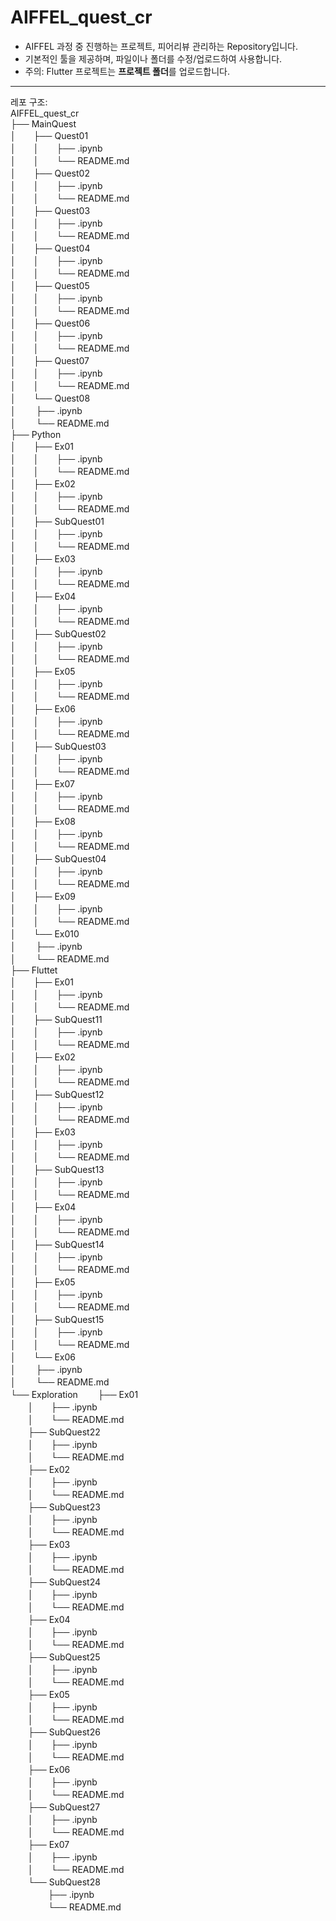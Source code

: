 # AIFFEL_quest_cr

- AIFFEL 과정 중 진행하는 프로젝트, 피어리뷰 관리하는 Repository입니다.
- 기본적인 툴을 제공하며, 파일이나 폴더를 수정/업로드하여 사용합니다.
- 주의: Flutter 프로젝트는 **프로젝트 폴더**를 업로드합니다.
---
레포 구조:  
AIFFEL_quest_cr  
├── MainQuest  
│　　├── Quest01  
│　　│　　├── .ipynb  
│　　│　　└── README.md  
│　　├── Quest02  
│　　│　　├── .ipynb  
│　　│　　└── README.md  
│　　├── Quest03  
│　　│　　├── .ipynb  
│　　│　　└── README.md  
│　　├── Quest04  
│　　│　　├── .ipynb  
│　　│　　└── README.md  
│　　├── Quest05  
│　　│　　├── .ipynb  
│　　│　　└── README.md  
│　　├── Quest06  
│　　│　　├── .ipynb  
│　　│　　└── README.md  
│　　├── Quest07  
│　　│　　├── .ipynb  
│　　│　　└── README.md  
│　　└── Quest08  
│　　	├── .ipynb  
│　　	└── README.md  
├── Python  
│　　├── Ex01  
│　　│　　├── .ipynb  
│　　│　　└── README.md  
│　　├── Ex02  
│　　│　　├── .ipynb  
│　　│　　└── README.md  
│　　├── SubQuest01  
│　　│　　├── .ipynb  
│　　│　　└── README.md  
│　　├── Ex03  
│　　│　　├── .ipynb  
│　　│　　└── README.md  
│　　├── Ex04  
│　　│　　├── .ipynb  
│　　│　　└── README.md  
│　　├── SubQuest02  
│　　│　　├── .ipynb  
│　　│　　└── README.md  
│　　├── Ex05  
│　　│　　├── .ipynb  
│　　│　　└── README.md  
│　　├── Ex06  
│　　│　　├── .ipynb  
│　　│　　└── README.md  
│　　├── SubQuest03  
│　　│　　├── .ipynb  
│　　│　　└── README.md  
│　　├── Ex07  
│　　│　　├── .ipynb  
│　　│　　└── README.md  
│　　├── Ex08  
│　　│　　├── .ipynb  
│　　│　　└── README.md  
│　　├── SubQuest04  
│　　│　　├── .ipynb  
│　　│　　└── README.md  
│　　├── Ex09  
│　　│　　├── .ipynb  
│　　│　　└── README.md  
│　　└── Ex010  
│　　	├── .ipynb  
│　　	└── README.md  
├── Fluttet  
│　　├── Ex01  
│　　│　　├── .ipynb  
│　　│　　└── README.md  
│　　├── SubQuest11  
│　　│　　├── .ipynb  
│　　│　　└── README.md  
│　　├── Ex02  
│　　│　　├── .ipynb  
│　　│　　└── README.md  
│　　├── SubQuest12  
│　　│　　├── .ipynb  
│　　│　　└── README.md  
│　　├── Ex03  
│　　│　　├── .ipynb  
│　　│　　└── README.md  
│　　├── SubQuest13  
│　　│　　├── .ipynb  
│　　│　　└── README.md  
│　　├── Ex04  
│　　│　　├── .ipynb  
│　　│　　└── README.md  
│　　├── SubQuest14  
│　　│　　├── .ipynb  
│　　│　　└── README.md  
│　　├── Ex05  
│　　│　　├── .ipynb  
│　　│　　└── README.md  
│　　├── SubQuest15  
│　　│　　├── .ipynb  
│　　│　　└── README.md  
│　　└── Ex06  
│　　	├── .ipynb  
│　　	└── README.md  
└── Exploration
　　├── Ex01  
　　│　　├── .ipynb  
　　│　　└── README.md  
　　├── SubQuest22  
　　│　　├── .ipynb  
　　│　　└── README.md  
　　├── Ex02  
　　│　　├── .ipynb  
　　│　　└── README.md  
　　├── SubQuest23  
　　│　　├── .ipynb  
　　│　　└── README.md  
　　├── Ex03  
　　│　　├── .ipynb  
　　│　　└── README.md  
　　├── SubQuest24  
　　│　　├── .ipynb  
　　│　　└── README.md  
　　├── Ex04  
　　│　　├── .ipynb  
　　│　　└── README.md  
　　├── SubQuest25  
　　│　　├── .ipynb  
　　│　　└── README.md  
　　├── Ex05  
　　│　　├── .ipynb  
　　│　　└── README.md  
　　├── SubQuest26  
　　│　　├── .ipynb  
　　│　　└── README.md  
　　├── Ex06  
　　│　　├── .ipynb  
　　│　　└── README.md  
　　├── SubQuest27  
　　│　　├── .ipynb  
　　│　　└── README.md  
　　├── Ex07  
　　│　　├── .ipynb  
　　│　　└── README.md  
　　└── SubQuest28  
　　 　　├── .ipynb  
　　　　 └── README.md

